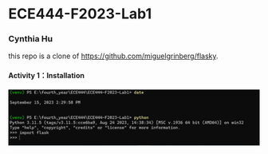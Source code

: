 # ECE444-F2023-Lab1
### Cynthia Hu
this repo is a clone of 
https://github.com/miguelgrinberg/flasky.

#### Activity 1：Installation
![Alt text](<ScreenShot/Lab1 activity 1.PNG>)
